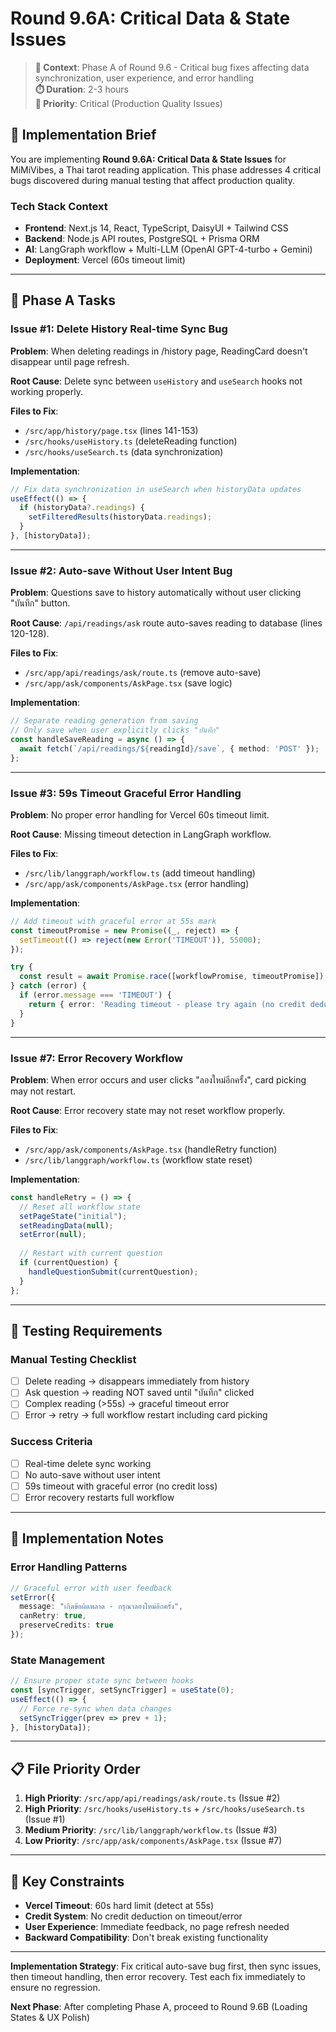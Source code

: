 # Round 9.6A: Critical Data & State Issues

> **🎯 Context**: Phase A of Round 9.6 - Critical bug fixes affecting data synchronization, user experience, and error handling  
> **⏱️ Duration**: 2-3 hours  
> **🔴 Priority**: Critical (Production Quality Issues)

## 🚀 Implementation Brief

You are implementing **Round 9.6A: Critical Data & State Issues** for MiMiVibes, a Thai tarot reading application. This phase addresses 4 critical bugs discovered during manual testing that affect production quality.

### Tech Stack Context
- **Frontend**: Next.js 14, React, TypeScript, DaisyUI + Tailwind CSS
- **Backend**: Node.js API routes, PostgreSQL + Prisma ORM
- **AI**: LangGraph workflow + Multi-LLM (OpenAI GPT-4-turbo + Gemini)
- **Deployment**: Vercel (60s timeout limit)

---

## 🎯 Phase A Tasks

### **Issue #1: Delete History Real-time Sync Bug**
**Problem**: When deleting readings in /history page, ReadingCard doesn't disappear until page refresh.

**Root Cause**: Delete sync between `useHistory` and `useSearch` hooks not working properly.

**Files to Fix**:
- `/src/app/history/page.tsx` (lines 141-153)
- `/src/hooks/useHistory.ts` (deleteReading function)
- `/src/hooks/useSearch.ts` (data synchronization)

**Implementation**:
```typescript
// Fix data synchronization in useSearch when historyData updates
useEffect(() => {
  if (historyData?.readings) {
    setFilteredResults(historyData.readings);
  }
}, [historyData]);
```

---

### **Issue #2: Auto-save Without User Intent Bug**
**Problem**: Questions save to history automatically without user clicking "บันทึก" button.

**Root Cause**: `/api/readings/ask` route auto-saves reading to database (lines 120-128).

**Files to Fix**:
- `/src/app/api/readings/ask/route.ts` (remove auto-save)
- `/src/app/ask/components/AskPage.tsx` (save logic)

**Implementation**:
```typescript
// Separate reading generation from saving
// Only save when user explicitly clicks "บันทึก"
const handleSaveReading = async () => {
  await fetch(`/api/readings/${readingId}/save`, { method: 'POST' });
};
```

---

### **Issue #3: 59s Timeout Graceful Error Handling**
**Problem**: No proper error handling for Vercel 60s timeout limit.

**Root Cause**: Missing timeout detection in LangGraph workflow.

**Files to Fix**:
- `/src/lib/langgraph/workflow.ts` (add timeout handling)
- `/src/app/ask/components/AskPage.tsx` (error handling)

**Implementation**:
```typescript
// Add timeout with graceful error at 55s mark
const timeoutPromise = new Promise((_, reject) => {
  setTimeout(() => reject(new Error('TIMEOUT')), 55000);
});

try {
  const result = await Promise.race([workflowPromise, timeoutPromise]);
} catch (error) {
  if (error.message === 'TIMEOUT') {
    return { error: 'Reading timeout - please try again (no credit deducted)' };
  }
}
```

---

### **Issue #7: Error Recovery Workflow**
**Problem**: When error occurs and user clicks "ลองใหม่อีกครั้ง", card picking may not restart.

**Root Cause**: Error recovery state may not reset workflow properly.

**Files to Fix**:
- `/src/app/ask/components/AskPage.tsx` (handleRetry function)
- `/src/lib/langgraph/workflow.ts` (workflow state reset)

**Implementation**:
```typescript
const handleRetry = () => {
  // Reset all workflow state
  setPageState("initial");
  setReadingData(null);
  setError(null);
  
  // Restart with current question
  if (currentQuestion) {
    handleQuestionSubmit(currentQuestion);
  }
};
```

---

## 🧪 Testing Requirements

### Manual Testing Checklist
- [ ] Delete reading → disappears immediately from history
- [ ] Ask question → reading NOT saved until "บันทึก" clicked
- [ ] Complex reading (>55s) → graceful timeout error
- [ ] Error → retry → full workflow restart including card picking

### Success Criteria
- [ ] Real-time delete sync working
- [ ] No auto-save without user intent
- [ ] 59s timeout with graceful error (no credit loss)
- [ ] Error recovery restarts full workflow

---

## 🔧 Implementation Notes

### Error Handling Patterns
```typescript
// Graceful error with user feedback
setError({
  message: "เกิดข้อผิดพลาด - กรุณาลองใหม่อีกครั้ง",
  canRetry: true,
  preserveCredits: true
});
```

### State Management
```typescript
// Ensure proper state sync between hooks
const [syncTrigger, setSyncTrigger] = useState(0);
useEffect(() => {
  // Force re-sync when data changes
  setSyncTrigger(prev => prev + 1);
}, [historyData]);
```

---

## 📋 File Priority Order

1. **High Priority**: `/src/app/api/readings/ask/route.ts` (Issue #2)
2. **High Priority**: `/src/hooks/useHistory.ts` + `/src/hooks/useSearch.ts` (Issue #1)
3. **Medium Priority**: `/src/lib/langgraph/workflow.ts` (Issue #3)
4. **Low Priority**: `/src/app/ask/components/AskPage.tsx` (Issue #7)

---

## 🎯 Key Constraints

- **Vercel Timeout**: 60s hard limit (detect at 55s)
- **Credit System**: No credit deduction on timeout/error
- **User Experience**: Immediate feedback, no page refresh needed
- **Backward Compatibility**: Don't break existing functionality

---

**Implementation Strategy**: Fix critical auto-save bug first, then sync issues, then timeout handling, then error recovery. Test each fix immediately to ensure no regression.

**Next Phase**: After completing Phase A, proceed to Round 9.6B (Loading States & UX Polish)